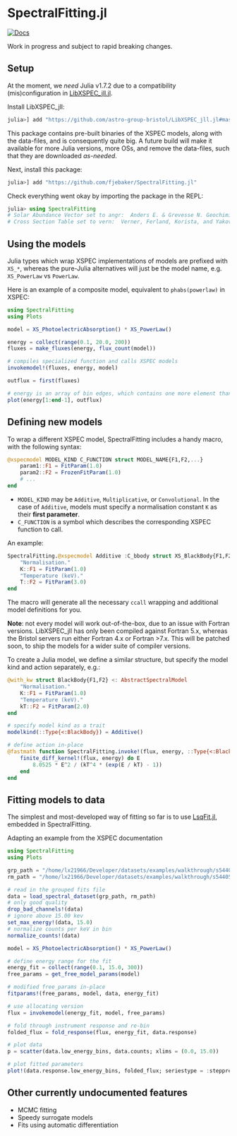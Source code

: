 # SpectralFitting.jl

<a href="https://fjebaker.github.io/SpectralFitting.jl/dev/">
<img alt="Docs" src="https://img.shields.io/badge/docs-dev-blue.svg"/>
</a>

Work in progress and subject to rapid breaking changes.

## Setup

At the moment, we _need_ Julia v1.7.2 due to a compatibility (mis)configuration in [LibXSPEC_jll.jl](https://github.com/astro-group-bristol/LibXSPEC_jll.jl). 

Install LibXSPEC_jll:
```julia
julia>] add "https://github.com/astro-group-bristol/LibXSPEC_jll.jl#master"
```

This package contains pre-built binaries of the XSPEC models, along with the data-files, and is consequently quite big. A future build will make it available for more Julia versions, more OSs, and remove the data-files, such that they are downloaded _as-needed_.

Next, install this package:
```julia
julia>] add "https://github.com/fjebaker/SpectralFitting.jl"
```

Check everything went okay by importing the package in the REPL:
```julia
julia> using SpectralFitting
# Solar Abundance Vector set to angr:  Anders E. & Grevesse N. Geochimica et Cosmochimica Acta 53, 197 (1989)
# Cross Section Table set to vern:  Verner, Ferland, Korista, and Yakovlev 1996
```

## Using the models

Julia types which wrap XSPEC implementations of models are prefixed with `XS_*`, whereas the pure-Julia alternatives will just be the model name, e.g. `XS_PowerLaw` vs `PowerLaw`.

Here is an example of a composite model, equivalent to `phabs(powerlaw)` in XSPEC:
```julia
using SpectralFitting
using Plots

model = XS_PhotoelectricAbsorption() * XS_PowerLaw()

energy = collect(range(0.1, 20.0, 200))
fluxes = make_fluxes(energy, flux_count(model))

# compiles specialized function and calls XSPEC models
invokemodel!(fluxes, energy, model)

outflux = first(fluxes)

# energy is an array of bin edges, which contains one more element than flux
plot(energy[1:end-1], outflux)
```

## Defining new models

To wrap a different XSPEC model, SpectralFitting includes a handy macro, with the following syntax:
```julia
@xspecmodel MODEL_KIND C_FUNCTION struct MODEL_NAME{F1,F2,...}
    param1::F1 = FitParam(1.0)
    param2::F2 = FrozenFitParam(1.0)
    # ...
end
```

- `MODEL_KIND` may be `Additive`, `Multiplicative`, or `Convolutional`. In the case of `Additive`, models must specify a normalisation constant `K` as their **first parameter**.
- `C_FUNCTION` is a symbol which describes the corresponding XSPEC function to call.

An example:

```julia
SpectralFitting.@xspecmodel Additive :C_bbody struct XS_BlackBody{F1,F2}
    "Normalisation."
    K::F1 = FitParam(1.0)
    "Temperature (keV)."
    T::F2 = FitParam(3.0)
end
```

The macro will generate all the necessary `ccall` wrapping and additional model definitions for you.

**Note**: not every model will work out-of-the-box, due to an issue with Fortran versions. LibXSPEC_jll has only been compiled against Fortran 5.x, whereas the Bristol servers run either Fortran 4.x or Fortran >7.x. This will be patched soon, to ship the models for a wider suite of compiler versions.

To create a Julia model, we define a similar structure, but specify the model kind and action separately, e.g.:

```julia
@with_kw struct BlackBody{F1,F2} <: AbstractSpectralModel
    "Normalisation."
    K::F1 = FitParam(1.0)
    "Temperature (keV)."
    kT::F2 = FitParam(2.0)
end

# specify model kind as a trait
modelkind(::Type{<:BlackBody}) = Additive()

# define action in-place
@fastmath function SpectralFitting.invoke!(flux, energy, ::Type{<:BlackBody}, kT)
    finite_diff_kernel!(flux, energy) do E
        8.0525 * E^2 / (kT^4 * (exp(E / kT) - 1))
    end
end
```

## Fitting models to data

The simplest and most-developed way of fitting so far is to use [LsqFit.jl](https://github.com/JuliaNLSolvers/LsqFit.jl), embedded in SpectralFitting.

Adapting an example from the XSPEC documentation
```julia
using SpectralFitting
using Plots

grp_path = "/home/lx21966/Developer/datasets/examples/walkthrough/s54405.pha"
rm_path = "/home/lx21966/Developer/datasets/examples/walkthrough/s54405.rsp"

# read in the grouped fits file
data = load_spectral_dataset(grp_path, rm_path)
# only good quality
drop_bad_channels!(data)
# ignore above 15.00 kev
set_max_energy!(data, 15.0)
# normalize counts per keV in bin
normalize_counts!(data)

model = XS_PhotoelectricAbsorption() * XS_PowerLaw()

# define energy range for the fit
energy_fit = collect(range(0.1, 15.0, 300))
free_params = get_free_model_params(model)

# modified free_params in-place
fitparams!(free_params, model, data, energy_fit)

# use allocating version
flux = invokemodel(energy_fit, model, free_params)

# fold through instrument response and re-bin
folded_flux = fold_response(flux, energy_fit, data.response)

# plot data
p = scatter(data.low_energy_bins, data.counts; xlims = (0.0, 15.0))

# plot fitted parameters
plot!(data.response.low_energy_bins, folded_flux; seriestype = :steppre)
```

## Other currently undocumented features

- MCMC fitting
- Speedy surrogate models
- Fits using automatic differentiation